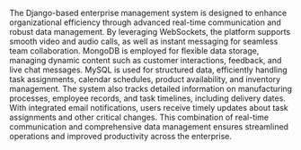 The Django-based enterprise management system is designed to enhance organizational efficiency through advanced real-time communication and robust data management. By leveraging WebSockets, the platform supports smooth video and audio calls, as well as instant messaging for seamless team collaboration. MongoDB is employed for flexible data storage, managing dynamic content such as customer interactions, feedback, and live chat messages. MySQL is used for structured data, efficiently handling task assignments, calendar schedules, product availability, and inventory management. The system also tracks detailed information on manufacturing processes, employee records, and task timelines, including delivery dates. With integrated email notifications, users receive timely updates about task assignments and other critical changes. This combination of real-time communication and comprehensive data management ensures streamlined operations and improved productivity across the enterprise.
